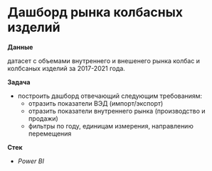 
# Дашборд рынка колбасных изделий

**Данные**

датасет с объемами внутреннего и внешенего рынка колбас и колбсаных изделий за 2017-2021 года.

**Задача**

 * построить дашборд отвечающий следующим требованиям:
   - отразить показатели ВЭД (импорт/экспорт)
   - отразить показатели внутреннего рынка (производство и продажи)
   - фильтры по году, единицам измерения, направлению перемещения

**Стек**
 * *Power BI*
